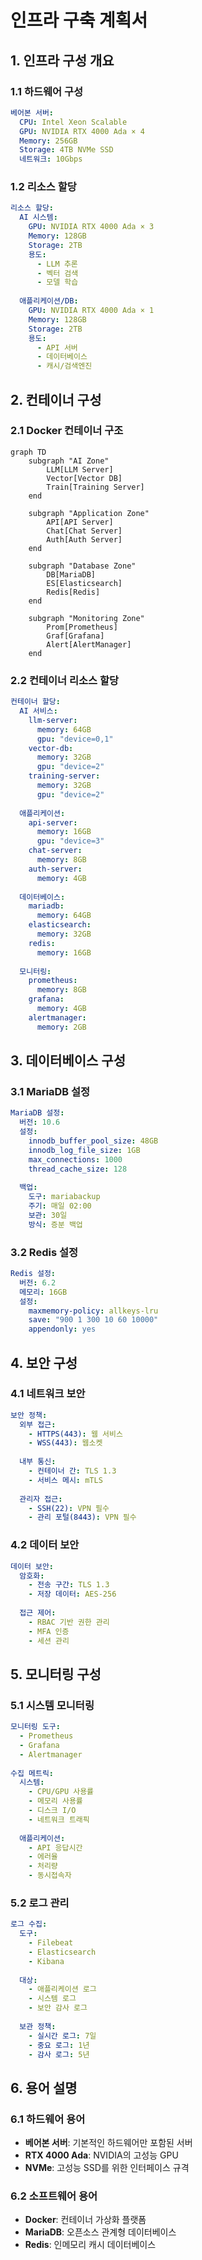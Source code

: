 # 인프라 구축 계획서

## 1. 인프라 구성 개요

### 1.1 하드웨어 구성
```yaml
베어본 서버:
  CPU: Intel Xeon Scalable
  GPU: NVIDIA RTX 4000 Ada × 4
  Memory: 256GB
  Storage: 4TB NVMe SSD
  네트워크: 10Gbps
```

### 1.2 리소스 할당
```yaml
리소스 할당:
  AI 시스템:
    GPU: NVIDIA RTX 4000 Ada × 3
    Memory: 128GB
    Storage: 2TB
    용도:
      - LLM 추론
      - 벡터 검색
      - 모델 학습
    
  애플리케이션/DB:
    GPU: NVIDIA RTX 4000 Ada × 1
    Memory: 128GB
    Storage: 2TB
    용도:
      - API 서버
      - 데이터베이스
      - 캐시/검색엔진
```

## 2. 컨테이너 구성

### 2.1 Docker 컨테이너 구조
```mermaid
graph TD
    subgraph "AI Zone"
        LLM[LLM Server]
        Vector[Vector DB]
        Train[Training Server]
    end
    
    subgraph "Application Zone"
        API[API Server]
        Chat[Chat Server]
        Auth[Auth Server]
    end
    
    subgraph "Database Zone"
        DB[MariaDB]
        ES[Elasticsearch]
        Redis[Redis]
    end
    
    subgraph "Monitoring Zone"
        Prom[Prometheus]
        Graf[Grafana]
        Alert[AlertManager]
    end
```

### 2.2 컨테이너 리소스 할당
```yaml
컨테이너 할당:
  AI 서비스:
    llm-server:
      memory: 64GB
      gpu: "device=0,1"
    vector-db:
      memory: 32GB
      gpu: "device=2"
    training-server:
      memory: 32GB
      gpu: "device=2"
      
  애플리케이션:
    api-server:
      memory: 16GB
      gpu: "device=3"
    chat-server:
      memory: 8GB
    auth-server:
      memory: 4GB
      
  데이터베이스:
    mariadb:
      memory: 64GB
    elasticsearch:
      memory: 32GB
    redis:
      memory: 16GB
      
  모니터링:
    prometheus:
      memory: 8GB
    grafana:
      memory: 4GB
    alertmanager:
      memory: 2GB
```

## 3. 데이터베이스 구성

### 3.1 MariaDB 설정
```yaml
MariaDB 설정:
  버전: 10.6
  설정:
    innodb_buffer_pool_size: 48GB
    innodb_log_file_size: 1GB
    max_connections: 1000
    thread_cache_size: 128
    
  백업:
    도구: mariabackup
    주기: 매일 02:00
    보관: 30일
    방식: 증분 백업
```

### 3.2 Redis 설정
```yaml
Redis 설정:
  버전: 6.2
  메모리: 16GB
  설정:
    maxmemory-policy: allkeys-lru
    save: "900 1 300 10 60 10000"
    appendonly: yes
```

## 4. 보안 구성

### 4.1 네트워크 보안
```yaml
보안 정책:
  외부 접근:
    - HTTPS(443): 웹 서비스
    - WSS(443): 웹소켓
    
  내부 통신:
    - 컨테이너 간: TLS 1.3
    - 서비스 메시: mTLS
    
  관리자 접근:
    - SSH(22): VPN 필수
    - 관리 포털(8443): VPN 필수
```

### 4.2 데이터 보안
```yaml
데이터 보안:
  암호화:
    - 전송 구간: TLS 1.3
    - 저장 데이터: AES-256
    
  접근 제어:
    - RBAC 기반 권한 관리
    - MFA 인증
    - 세션 관리
```

## 5. 모니터링 구성

### 5.1 시스템 모니터링
```yaml
모니터링 도구:
  - Prometheus
  - Grafana
  - Alertmanager
  
수집 메트릭:
  시스템:
    - CPU/GPU 사용률
    - 메모리 사용률
    - 디스크 I/O
    - 네트워크 트래픽
    
  애플리케이션:
    - API 응답시간
    - 에러율
    - 처리량
    - 동시접속자
```

### 5.2 로그 관리
```yaml
로그 수집:
  도구:
    - Filebeat
    - Elasticsearch
    - Kibana
    
  대상:
    - 애플리케이션 로그
    - 시스템 로그
    - 보안 감사 로그
    
  보관 정책:
    - 실시간 로그: 7일
    - 중요 로그: 1년
    - 감사 로그: 5년
```

## 6. 용어 설명

### 6.1 하드웨어 용어
- **베어본 서버**: 기본적인 하드웨어만 포함된 서버
- **RTX 4000 Ada**: NVIDIA의 고성능 GPU
- **NVMe**: 고성능 SSD를 위한 인터페이스 규격

### 6.2 소프트웨어 용어
- **Docker**: 컨테이너 가상화 플랫폼
- **MariaDB**: 오픈소스 관계형 데이터베이스
- **Redis**: 인메모리 캐시 데이터베이스